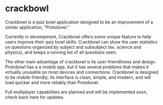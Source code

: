 # crackbowl
Crackbowl is a quiz bowl application designed to be an improvement of a similar application, "Protobowl."

Currently in development, Crackbowl offers some unique feature to help users improve their quiz bowl skills. Crackbowl can show the user statistics on questions organized by subject and subsubject (ex. science and physics), and keeps a running list of all questions seen.

The other main advantage of crackbowl is its user-friendliness and design. Protobowl has a a mobile app, but it has several problems that makes it virtually unusable on most devices and connections. Crackbowl is designed to be mobile-friendly; its interface is clean, simple, and modern, and will load quicker and more reliably than Protobowl.

Full multiplayer capabilities are planned and will be implemented soon, check back here for updates.

